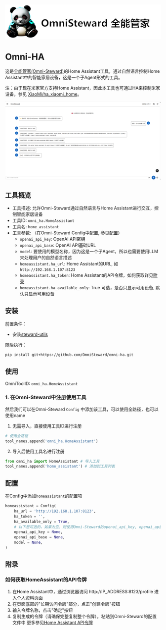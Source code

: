 
![OmniSteward 全能管家](https://raw.githubusercontent.com/OmniSteward/OmniSteward/refs/heads/main/assets/logo.png)

# Omni-HA

这是[全能管家(Omni-Steward)](https://github.com/OmniSteward/OmniSteward)的Home Assistant工具，通过自然语言控制Home Assistant中的智能家居设备，这是一个子Agent形式的工具。

注：由于现在米家官方支持Home Assistant，因此本工具也可通过HA来控制米家设备，参见 [XiaoMi/ha_xiaomi_home](https://github.com/XiaoMi/ha_xiaomi_home/tree/main)。

![screenshot](./assets/screenshot.png)

## 工具概览

- 工具描述: 允许Omni-Steward通过自然语言与Home Assistant进行交互，控制智能家居设备
- 工具ID: `omni_ha.HomeAssistant`
- 工具名: `home_assistant`
- 工具参数: （在Omni-Steward Config中配置, 参见[配置](#配置)）
    - `openai_api_key`: OpenAI API密钥
    - `openai_api_base`: OpenAI API基础URL
    - `model`: 要使用的模型名称，因为这是一个子Agent，所以也需要使用LLM来处理用户的自然语言描述
    - `homeassistant.ha_url`: Home Assistant的URL, 如 `http://192.168.1.107:8123`
    - `homeassistant.ha_token`: Home Assistant的API令牌，如何获取详见[附录](#如何获取HomeAssistant的API令牌)
    - `homeassistant.ha_available_only`: True 可选，是否只显示可用设备, 默认只显示可用设备

## 安装
前置条件：
- 安装[steward-utils](https://github.com/OmniSteward/steward-utils)

随后执行：
```bash
pip install git+https://github.com/OmniSteward/omni-ha.git
```

## 使用

OmniToolID: `omni_ha.HomeAssistant`

### 1. 在Omni-Steward中注册使用工具
然后我们可以在Omni-Steward `Config` 中添加该工具，可以使用全路径，也可以使用name

1. 无需导入，直接使用工具ID进行注册
```python
# 使用全路径
tool_names.append('omni_ha.HomeAssistant')
```
2. 导入后使用工具名进行注册
```python
from omni_ha import HomeAssistant # 导入工具
tool_names.append('home_assistant') # 添加到工具列表
```

## 配置

在Config中添加`homeassistant`的配置项

```python
homeassistant = Config(
    ha_url = 'http://192.168.1.107:8123',
    ha_token = '',
    ha_available_only = True,
    # 以下是可选的，如果为空，则使用Omni-Steward的openai_api_key, openai_api_base, model
    openai_api_key = None,
    openai_api_base = None,
    model = None,
)
```

## 附录

### 如何获取HomeAssistant的API令牌

1. 在Home Assistant中，通过浏览器访问 http://IP_ADDRESS:8123/profile 进入个人资料页面
2. 在页面底部的"长期访问令牌"部分，点击"创建令牌"按钮
3. 输入令牌名称，点击"确定"按钮
4. 复制生成的令牌（请确保完整复制整个令牌），粘贴到Omni-Steward的配置文件中
更多参见[Home Assistant API令牌](https://www.home-assistant.io/docs/authentication/#your-account-profile)